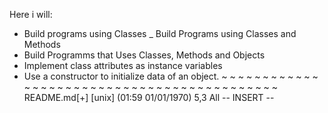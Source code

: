 Here i will:
- Build programs using Classes
_ Build Programs  using Classes and Methods
- Build Programms that Uses Classes, Methods and Objects
- Implement class attributes as instance variables
- Use a constructor to initialize data of an object.
~
~
~
~
~
~
~
~
~
~
~
~
~
~
~
~
~
~
~
~
~
~
~
~
~
~
~
~
~
~
~
~
~
~
~
~
~
~
~
~
~
~
~
README.md[+] [unix] (01:59 01/01/1970)                                                                                                                                                   5,3 All
-- INSERT --

